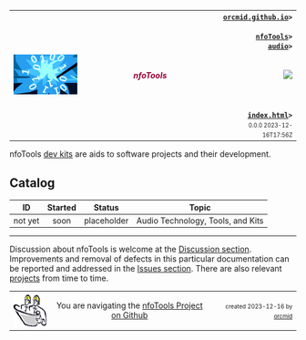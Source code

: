 <!-- index.md 0.0.0                 UTF-8                         2023-12-16
     ----1----|----2----|----3----|----4----|----5----|----6----|----7----|--*

                        AUDIO TECHNOLOGY, TOOLS AND KITS
     -->

<table border="0" width="100%">
  <tr>
    <td width="25%" align="left" height="6">
       <img src="../images/nfoWorks-2014-06-02-1702-LogoSmall.png" />
    </td>
       <td width="48%" height="6"><p align="center"><font color="#990033"><strong>
	<i>nfoTools</i><br /><i><big><big></big></big></i></strong></font></p>
    </td>
    <td width="27%" height="6" valign="middle" align="right">
      <b><code><a href="../../" target="top">orcmid.github.io</a>&gt;<br />
	  <a href="../" target="_top">nfoTools</a>&gt;
      <a href="./" target="_top">audio</a>&gt;
      </code></b>
      <br /><br />
      <a href="https://clustrmaps.com/site/1bw9w" title="Visit tracker">
            <img src="//www.clustrmaps.com/map_v2.png?d=3-2eQV4fOuelVHp_YtztZ0hl9Uj4ei9zLKw_nRgCgyM&cl=ffffff" />
      </a>
      <br /><br />
      <b><code>
         <a href="index.html" target="_top">index.html</a>&gt;</code></b>
      <br />
      <small><small>
        0.0.0 2023-12-16T17:56Z<!-- MAINTAIN THIS MANUALLY -->
      </small></small>
      </td>
  </tr>
</table>

nfoTools [dev kits](.) are aids to software projects and their development.

## Catalog

| **ID** | **Started** | **Status** | **Topic** |
|   :-:   |   :-:   |  :-:   |  ---  |
| not yet | soon | placeholder | Audio Technology, Tools, and Kits |

----

Discussion about nfoTools is welcome at the
[Discussion section](https://github.com/orcmid/nfoTools/discussions).
Improvements and removal of defects in this particular documentation can be
reported and addressed in the
[Issues section](https://github.com/orcmid/nfoTools/issues).  There are also
relevant [projects](https://github.com/orcmid/nfoTools/projects?type=classic)
from time to time.

<table border="0" cellspacing="3" width="100%">
  <tr>
    <td width="14%">
	<a href="index.htm" target="_top">
       <img border="0" src="../images/hardhat-thumb.gif" alt="Hard Hat Area"
            align="left" width="80" height="57">
       </a>
    </td>
    <td width="54%" valign="middle" align="center">
      You are navigating the <a href="../">nfoTools Project on Github</a></td>
    <td width="30%">
      <p align="right"><font size="-2">created 2023-12-16 by
         <a target="_top" href="../../orcmid">orcmid</a> </font></p>
    </td>
  </tr>
</table>
<!-- ----1----|----2----|----3----|----4----|----5----|----6----|----7----|--*

     0.0.0  2023-12-16T17:56Z Placeholder with docs/dev/index.md boilerplate

                    *** end of docs/audio/index.md ***
     -->
